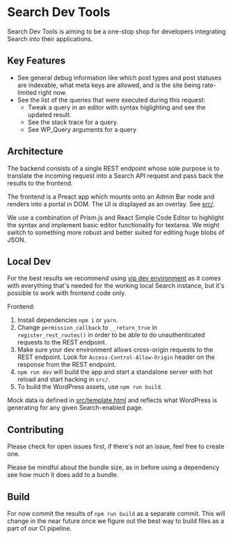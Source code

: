 # Search Dev Tools

Search Dev Tools is aiming to be a one-stop shop for developers integrating Search into their applications.

## Key Features

- See general debug information like which post types and post statuses are indexable, what meta keys are allowed, and is the site being rate-limited right now.
- See the list of the queries that were executed during this request:
	* Tweak a query in an editor with syntax higlighting and see the updated result.
	* See the stack trace for a query.
	* See WP_Query arguments for a query

## Architecture

The backend consists of a single REST endpoint whose sole purpose is to translate the incoming request into a Search API request and pass back the results to the frontend.

The frontend is a Preact app which mounts onto an Admin Bar node and renders into a portal in DOM. The UI is displayed as an overlay. See [src/](src/).

We use a combination of Prism.js and React Simple Code Editor to highlight the syntax and implement basic editor functionality for textarea. We might switch to something more robust and better suited for editing huge blobs of JSON.

## Local Dev

For the best results we recommend using [vip dev environment](https://docs.wpvip.com/technical-references/vip-local-development-environment/) as it comes with everything that's needed for the working local Search instance, but it's possible to work with frontend code only.

Frontend:
1. Install dependencies `npm i` or `yarn`.
1. Change `permission_callback` to `__return_true` in `register_rest_routes()` in order to be able to do unauthenticated requests to the REST endpoint.
1. Make sure your dev environment allows cross-origin requests to the REST endpoint. Look for `Access-Control-Allow-Origin` header on the response from the REST endpoint.
1. `npm run dev` will build the app and start a standalone server with hot reload and start hacking in `src/`.
1. To build the WordPress assets, use `npm run build`.

Mock data is defined in [src/template.html](src/template.html) and reflects what WordPress is generating for any given Search-enabled page.

## Contributing

Please check for open issues first, if there's not an issue, feel free to create one.

Please be mindful about the bundle size, as in before using a dependency see how much it does add to a bundle.

## Build

For now commit the results of `npm run build` as a separate commit. This will change in the near future once we figure out the best way to build files as a part of our CI pipeline.